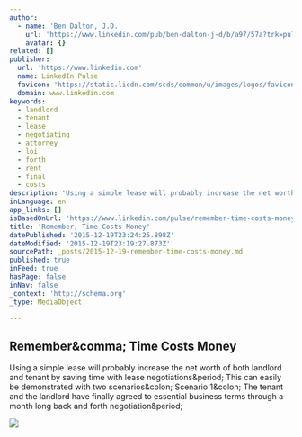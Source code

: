 ```yaml
---
author:
  - name: 'Ben Dalton, J.D.'
    url: 'https://www.linkedin.com/pub/ben-dalton-j-d/b/a97/57a?trk=pulse-det-athr_prof-art_hdr'
    avatar: {}
related: []
publisher:
  url: 'https://www.linkedin.com'
  name: LinkedIn Pulse
  favicon: 'https://static.licdn.com/scds/common/u/images/logos/favicons/v1/favicon.ico'
  domain: www.linkedin.com
keywords:
  - landlord
  - tenant
  - lease
  - negotiating
  - attorney
  - loi
  - forth
  - rent
  - final
  - costs
description: 'Using a simple lease will probably increase the net worth of both landlord and tenant by saving time with lease negotiations. This can easily be demonstrated with two scenarios: Scenario 1: The tenant and the landlord have finally agreed to essential business terms through a month long back and forth negotiation.'
inLanguage: en
app_links: []
isBasedOnUrl: 'https://www.linkedin.com/pulse/remember-time-costs-money-ben-dalton-j-d-?trk=prof-post'
title: 'Remember, Time Costs Money'
datePublished: '2015-12-19T23:24:25.898Z'
dateModified: '2015-12-19T23:19:27.873Z'
sourcePath: _posts/2015-12-19-remember-time-costs-money.md
published: true
inFeed: true
hasPage: false
inNav: false
_context: 'http://schema.org'
_type: MediaObject

---
```

<article style=""><h1>Remember&amp;comma; Time Costs Money</h1><p>Using a simple lease will probably increase the net worth of both landlord and tenant by saving time with lease negotiations&amp;period; This can easily be demonstrated with two scenarios&amp;colon; Scenario 1&amp;colon; The tenant and the landlord have finally agreed to essential business terms through a month long back and forth negotiation&amp;period;</p><img src="https://media.licdn.com/mpr/mpr/AAEAAQAAAAAAAAX4AAAAJDc2MTMzMThkLTFmYjEtNDlkNS1hYTE1LTU5Yzc2ZWM1MjBkZg.jpg" /></article>